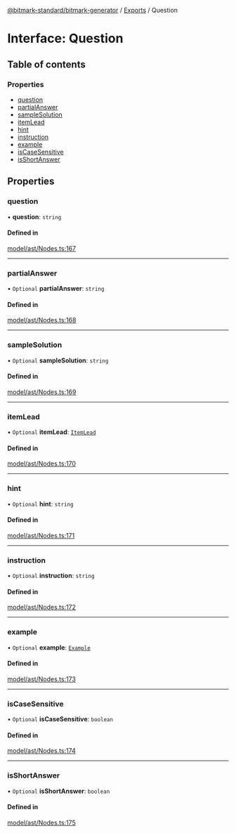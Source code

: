 [@bitmark-standard/bitmark-generator](../API.md) / [Exports](../modules.md) / Question

# Interface: Question

## Table of contents

### Properties

- [question](Question.md#question)
- [partialAnswer](Question.md#partialAnswer)
- [sampleSolution](Question.md#sampleSolution)
- [itemLead](Question.md#itemLead)
- [hint](Question.md#hint)
- [instruction](Question.md#instruction)
- [example](Question.md#example)
- [isCaseSensitive](Question.md#isCaseSensitive)
- [isShortAnswer](Question.md#isShortAnswer)

## Properties

### question

• **question**: `string`

#### Defined in

[model/ast/Nodes.ts:167](https://github.com/getMoreBrain/bitmark-generator/blob/416295c/src/model/ast/Nodes.ts#L167)

___

### partialAnswer

• `Optional` **partialAnswer**: `string`

#### Defined in

[model/ast/Nodes.ts:168](https://github.com/getMoreBrain/bitmark-generator/blob/416295c/src/model/ast/Nodes.ts#L168)

___

### sampleSolution

• `Optional` **sampleSolution**: `string`

#### Defined in

[model/ast/Nodes.ts:169](https://github.com/getMoreBrain/bitmark-generator/blob/416295c/src/model/ast/Nodes.ts#L169)

___

### itemLead

• `Optional` **itemLead**: [`ItemLead`](ItemLead.md)

#### Defined in

[model/ast/Nodes.ts:170](https://github.com/getMoreBrain/bitmark-generator/blob/416295c/src/model/ast/Nodes.ts#L170)

___

### hint

• `Optional` **hint**: `string`

#### Defined in

[model/ast/Nodes.ts:171](https://github.com/getMoreBrain/bitmark-generator/blob/416295c/src/model/ast/Nodes.ts#L171)

___

### instruction

• `Optional` **instruction**: `string`

#### Defined in

[model/ast/Nodes.ts:172](https://github.com/getMoreBrain/bitmark-generator/blob/416295c/src/model/ast/Nodes.ts#L172)

___

### example

• `Optional` **example**: [`Example`](../modules.md#Example)

#### Defined in

[model/ast/Nodes.ts:173](https://github.com/getMoreBrain/bitmark-generator/blob/416295c/src/model/ast/Nodes.ts#L173)

___

### isCaseSensitive

• `Optional` **isCaseSensitive**: `boolean`

#### Defined in

[model/ast/Nodes.ts:174](https://github.com/getMoreBrain/bitmark-generator/blob/416295c/src/model/ast/Nodes.ts#L174)

___

### isShortAnswer

• `Optional` **isShortAnswer**: `boolean`

#### Defined in

[model/ast/Nodes.ts:175](https://github.com/getMoreBrain/bitmark-generator/blob/416295c/src/model/ast/Nodes.ts#L175)
